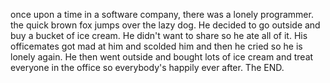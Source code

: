 once upon a time  in a software company, there was a lonely programmer.
the quick brown fox jumps over the lazy dog. He decided to go outside and buy a bucket of ice cream. He didn't want to share so he ate all of it. His officemates got mad at him and scolded him and then he cried so he is lonely again. He then went outside and bought lots of ice cream and treat everyone in the office so everybody's happily ever after. The END. 



